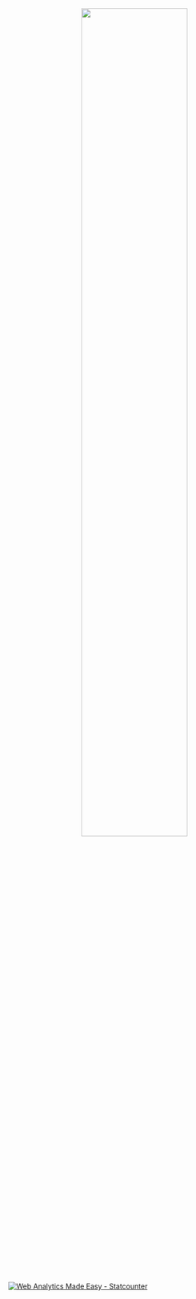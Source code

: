 <!DOCTYPE html>

<html>
<head>
<meta charset="UTF-8">
<meta name="viewport" http-equiv="Content-Type" content="text,CSS,HTML, initial-scale=1.0">
<style></style>
<br><br><br><br><br>
<div style="text-align: center;">
<a href="MediaLengua.html"><img src="BannerNew.jpg" width="65%" height="65%" border="0"></a>
</div>
<!-- Default Statcounter code for Language Tools
http://www.jessestewart.net/languagetools/ -->
<script type="text/javascript">
var sc_project=13060868; 
var sc_invisible=0; 
var sc_security="a4bf909f"; 
var scJsHost = "https://";
document.write("<sc"+"ript type='text/javascript' src='" +
scJsHost+
"statcounter.com/counter/counter.js'></"+"script>");
</script>
<noscript><div class="statcounter"><a title="Web Analytics
Made Easy - Statcounter" href="https://statcounter.com/"
target="_blank"><img class="statcounter"
src="https://c.statcounter.com/13060868/0/a4bf909f/0/"
alt="Web Analytics Made Easy - Statcounter"
referrerPolicy="no-referrer-when-downgrade"></a></div></noscript>
<!-- End of Statcounter Code -->

</body></html>

